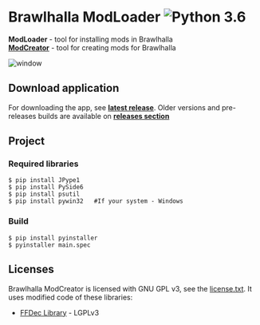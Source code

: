 # Brawlhalla ModLoader ![Python 3.6](https://img.shields.io/badge/python-3.8-blue.svg)

**ModLoader** - tool for installing mods in Brawlhalla  
**[ModCreator](https://github.com/Farbigoz/BhModCreator)** - tool for creating mods for Brawlhalla

![window](https://github.com/Farbigoz/BhModloader/blob/main/wiki/readme/window.png)

## Download application
For downloading the app, see [**latest release**](https://github.com/Farbigoz/BhModloader/releases/latest). 
Older versions and pre-releases builds are available on [**releases section**](https://github.com/Farbigoz/BhModloader/releases)

## Project

### Required libraries
    $ pip install JPype1
    $ pip install PySide6
    $ pip install psutil
    $ pip install pywin32   #If your system - Windows
    
### Build
    $ pip install pyinstaller  
    $ pyinstaller main.spec

## Licenses

Brawlhalla ModCreator is licensed with GNU GPL v3, see the [license.txt](license.txt).
It uses modified code of these libraries:

* [FFDec Library](https://github.com/jindrapetrik/jpexs-decompiler) - LGPLv3
